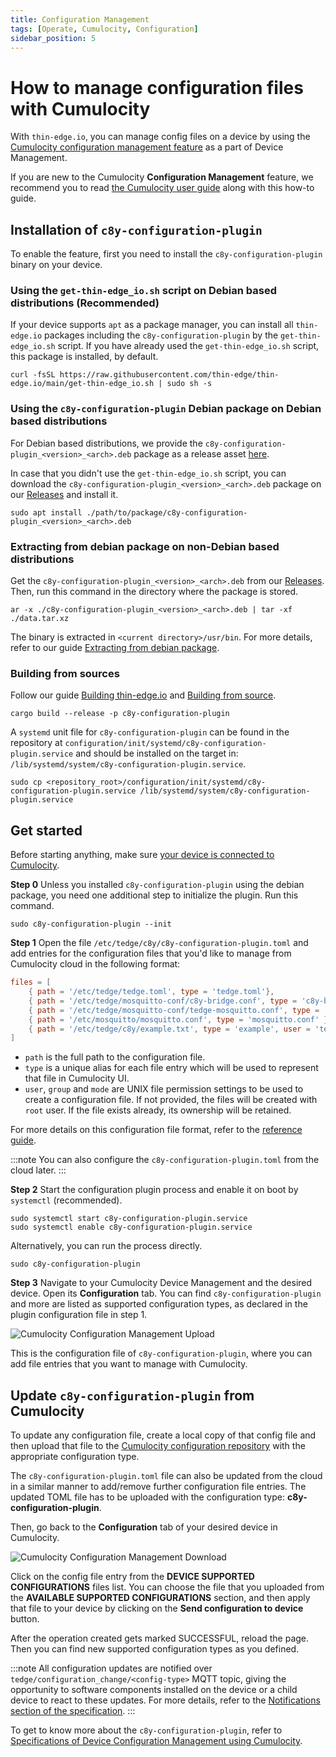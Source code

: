 ```yaml
---
title: Configuration Management
tags: [Operate, Cumulocity, Configuration]
sidebar_position: 5
---
```


# How to manage configuration files with Cumulocity

With `thin-edge.io`, you can manage config files on a device by using the [Cumulocity configuration management feature](https://cumulocity.com/guides/users-guide/device-management/#managing-configurations) as a part of Device Management.

If you are new to the Cumulocity **Configuration Management** feature,
we recommend you to read [the Cumulocity user guide](https://cumulocity.com/guides/users-guide/device-management/#managing-configurations) along with this how-to guide.

## Installation of `c8y-configuration-plugin`

To enable the feature, first you need to install the `c8y-configuration-plugin` binary on your device.

### Using the `get-thin-edge_io.sh` script on Debian based distributions (Recommended)

If your device supports `apt` as a package manager,
you can install all `thin-edge.io` packages including the `c8y-configuration-plugin` by the `get-thin-edge_io.sh` script.
If you have already used the `get-thin-edge_io.sh` script,
this package is installed, by default.

```shell
curl -fsSL https://raw.githubusercontent.com/thin-edge/thin-edge.io/main/get-thin-edge_io.sh | sudo sh -s
```

### Using the `c8y-configuration-plugin` Debian package on Debian based distributions

For Debian based distributions, we provide the `c8y-configuration-plugin_<version>_<arch>.deb` package as a release asset [here](https://github.com/thin-edge/thin-edge.io/releases).

In case that you didn't use the `get-thin-edge_io.sh` script, you can download the `c8y-configuration-plugin_<version>_<arch>.deb`  package on our [Releases](https://github.com/thin-edge/thin-edge.io/releases) and install it.

```shell
sudo apt install ./path/to/package/c8y-configuration-plugin_<version>_<arch>.deb
```

### Extracting from debian package on non-Debian based distributions

Get the `c8y-configuration-plugin_<version>_<arch>.deb` from our [Releases](https://github.com/thin-edge/thin-edge.io/releases).
Then, run this command in the directory where the package is stored.

```shell
ar -x ./c8y-configuration-plugin_<version>_<arch>.deb | tar -xf ./data.tar.xz
```

The binary is extracted in `<current directory>/usr/bin`.
For more details, refer to our guide [Extracting from debian package](../installation/installation_without_deb_support.md#extracting-binaries-from-deb-packages).

### Building from sources

Follow our guide [Building thin-edge.io](../../contribute/BUILDING.md) and [Building from source](../installation/installation_without_deb_support.md#if-building-from-source).

```shell
cargo build --release -p c8y-configuration-plugin
```

A `systemd` unit file for `c8y-configuration-plugin` can be found in the repository at `configuration/init/systemd/c8y-configuration-plugin.service`
and should be installed on the target in: `/lib/systemd/system/c8y-configuration-plugin.service`.

```shell
sudo cp <repository_root>/configuration/init/systemd/c8y-configuration-plugin.service /lib/systemd/system/c8y-configuration-plugin.service
```

## Get started

Before starting anything, make sure [your device is connected to Cumulocity](../../start/connect-c8y.md).

**Step 0**
Unless you installed `c8y-configuration-plugin` using the debian package,
you need one additional step to initialize the plugin. Run this command.

```shell
sudo c8y-configuration-plugin --init
```

**Step 1**
Open the file `/etc/tedge/c8y/c8y-configuration-plugin.toml` and add entries for the configuration files that you'd like to manage from Cumulocity cloud in the following format:

```toml
files = [
    { path = '/etc/tedge/tedge.toml', type = 'tedge.toml'},
    { path = '/etc/tedge/mosquitto-conf/c8y-bridge.conf', type = 'c8y-bridge.conf' },
    { path = '/etc/tedge/mosquitto-conf/tedge-mosquitto.conf', type = 'tedge-mosquitto.conf' },
    { path = '/etc/mosquitto/mosquitto.conf', type = 'mosquitto.conf' },
    { path = '/etc/tedge/c8y/example.txt', type = 'example', user = 'tedge', group = 'tedge', mode = 0o444 }
]
```

* `path` is the full path to the configuration file.
* `type` is a unique alias for each file entry which will be used to represent that file in Cumulocity UI.
* `user`, `group` and `mode` are UNIX file permission settings to be used to create a configuration file. If not provided, the files will be created with `root` user. If the file exists already, its ownership will be retained.

For more details on this configuration file format, refer to the [reference guide](../../references/c8y-configuration-management.md#configuration).

:::note
You can also configure the `c8y-configuration-plugin.toml` from the cloud later.
:::

**Step 2**
Start the configuration plugin process and enable it on boot by `systemctl` (recommended).

```shell
sudo systemctl start c8y-configuration-plugin.service
sudo systemctl enable c8y-configuration-plugin.service
```

Alternatively, you can run the process directly.

```
sudo c8y-configuration-plugin
```

**Step 3**
Navigate to your Cumulocity Device Management and the desired device. Open its **Configuration** tab.
You can find `c8y-configuration-plugin` and more are listed as supported configuration types, as declared in the plugin configuration file in step 1.

![Cumulocity Configuration Management Upload](../../images/c8y-config-plugin-upload.png)

This is the configuration file of `c8y-configuration-plugin`, where you can add file entries that you want to manage with Cumulocity.

## Update `c8y-configuration-plugin` from Cumulocity

To update any configuration file, create a local copy of that config file and then upload that file to the [Cumulocity configuration repository](https://cumulocity.com/guides/users-guide/device-management/#to-add-a-configuration-snapshot) with the appropriate configuration type.

The `c8y-configuration-plugin.toml` file can also be updated from the cloud in a similar manner to add/remove further configuration file entries. The updated TOML file has to be uploaded with the configuration type:  **c8y-configuration-plugin**.

Then, go back to the **Configuration** tab of your desired device in Cumulocity.

![Cumulocity Configuration Management Download](../../images/c8y-config-plugin-download.png)

Click on the config file entry from the **DEVICE SUPPORTED CONFIGURATIONS** files list.
You can choose the file that you uploaded from the **AVAILABLE SUPPORTED CONFIGURATIONS** section, and then apply that file to your device by clicking on the **Send configuration to device** button.

After the operation created gets marked SUCCESSFUL, reload the page.
Then you can find new supported configuration types as you defined.

:::note
All configuration updates are notified over `tedge/configuration_change/<config-type>` MQTT topic, giving the opportunity to software components installed on the device or a child device to react to these updates.
For more details, refer to the [Notifications section of the specification](../../references/c8y-configuration-management.md#notifications).
:::

To get to know more about the `c8y-configuration-plugin`, refer to [Specifications of Device Configuration Management using Cumulocity](../../references/c8y-configuration-management.md).


